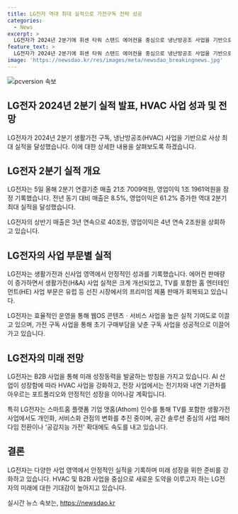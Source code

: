 ```yaml
---
title: LG전자 역대 최대 실적으로 가전구독 전략 성공
categories:
  - News
excerpt: >
  LG전자가 2024년 2분기에 휘센 타워 스탠드 에어컨을 중심으로 냉난방공조 사업을 기반으로 사상 최대 실적을 달성했다. 에어컨 등 가전 제품의 성수기 판매와 구독 사업으로 시장을 공략하며 매출과 이익이 증가했고, 휘센 스탠드 에어컨의 성과도 높게 평가되었다. 또한, LG전자는 새로운 사업 모델을 통해 글로벌 시장을 공략하고 있으며, B2B 사업과 미래 사업 발굴에도 역량을 집중하고 있다. 이 같은 성과에 대한 자세한 내용은 이달 말 예정된 실적 설명회에서 공개될 예정이다.
feature_text: >
  LG전자가 2024년 2분기에 휘센 타워 스탠드 에어컨을 중심으로 냉난방공조 사업을 기반으로 사상 최대 실적을 달성했다. 에어컨 등 가전 제품의 성수기 판매와 구독 사업으로 시장을 공략하며 매출과 이익이 증가했고, 휘센 스탠드 에어컨의 성과도 높게 평가되었다. 또한, LG전자는 새로운 사업 모델을 통해 글로벌 시장을 공략하고 있으며, B2B 사업과 미래 사업 발굴에도 역량을 집중하고 있다. 이 같은 성과에 대한 자세한 내용은 이달 말 예정된 실적 설명회에서 공개될 예정이다.
image: 'https://newsdao.kr/res/images/meta/newsdao_breakingnews.jpg'
---
```


<p><img src="https://newsdao.kr/res/images/meta/newsdao_breakingnews.jpg" alt="pcversion 속보" /></p>

<h2 data-ke-size="size26">LG전자 2024년 2분기 실적 발표, HVAC 사업 성과 및 전망</h2>

<p data-ke-size="size16">LG전자가 2024년 2분기 생활가전 구독, 냉난방공조(HVAC) 사업을 기반으로 사상 최대 실적을 달성했습니다. 이에 대한 상세한 내용을 살펴보도록 하겠습니다.</p>

<h2 data-ke-size="size24">LG전자 2분기 실적 개요</h2>

<p data-ke-size="size16">LG전자는 5일 올해 2분기 연결기준 매출 21조 7009억원, 영업이익 1조 1961억원을 잠정 기록했습니다. 전년 동기 대비 매출은 8.5%, 영업이익은 61.2% 증가한 역대 2분기 최대 실적을 달성했습니다.</p>

<p data-ke-size="size16">LG전자의 상반기 매출은 3년 연속으로 40조원, 영업이익은 4년 연속 2조원을 상회하고 있습니다.</p>

<h2 data-ke-size="size24">LG전자의 사업 부문별 실적</h2>

<p data-ke-size="size16">LG전자는 생활가전과 신사업 영역에서 안정적인 성과를 기록했습니다. 에어컨 판매량이 증가하면서 생활가전(H&A) 사업 실적은 크게 개선되었고, TV를 포함한 홈 엔터테인먼트(HE) 사업 부문은 유럽 등 선진 시장에서의 프리미엄 제품 판매가 회복되고 있습니다.</p>

<p data-ke-size="size16">LG전자는 효율적인 운영을 통해 웹OS 콘텐츠ㆍ서비스 사업을 높은 실적 기여도로 이끌고 있으며, 가전 구독 사업을 통해 초기 구매부담을 낮춘 구독 사업을 성공적으로 이끌어가고 있습니다.</p>

<h2 data-ke-size="size24">LG전자의 미래 전망</h2>

<p data-ke-size="size16">LG전자는 B2B 사업을 통해 미래 성장동력을 발굴하는 방침을 가지고 있습니다. AI 산업이 성장함에 따라 HVAC 사업을 강화하고, 전장 사업에서는 전기차와 내연 기관차를 아우르는 포트폴리오와 안정적인 성장을 이어나갈 계획입니다.</p>

<p data-ke-size="size16">특히 LG전자는 스마트홈 플랫폼 기업 앳홈(Athom) 인수를 통해 TV를 포함한 생활가전 사업에서도 개인화, 서비스화 관점의 변화를 추진 중이며, 공간 솔루션 중심의 사업 패러다임 전환이나 '공감지능 가전' 확대에도 속도를 내고 있습니다.</p>

<h2 data-ke-size="size24">결론</h2>

<p data-ke-size="size16">LG전자는 다양한 사업 영역에서 안정적인 실적을 기록하며 미래 성장을 위한 준비를 강화하고 있습니다. HVAC 및 B2B 사업을 중심으로 새로운 도약을 이루고자 하는 LG전자의 미래에 대한 기대감이 높아지고 있습니다.</p>
실시간 뉴스 속보는, <a href="https://newsdao.kr" rel="dofollow">https://newsdao.kr</a>


